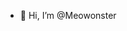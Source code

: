 - 👋 Hi, I’m @Meowonster

<!---
Meowonster/Meowonster is a ✨ special ✨ repository because its `README.md` (this file) appears on your GitHub profile.
You can click the Preview link to take a look at your changes.
--->

